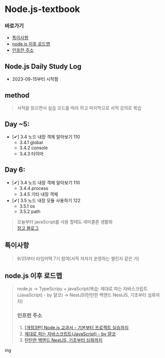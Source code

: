 # Node.js-textbook
### 바로가기
- [특이사항](#특이사항)
- [node.js 이후 로드맵](#nodejs-이후-로드맵)
- [인프런 주소](#인프런-주소)

## Node.js Daily Study Log
- 2023-09-15부터 시작함

## method
>서적을 읽으면서 실습 코드를 따라 하고 마지막으로 서적 강의로 복습

## Day ~5:
- [✔︎] 3.4 노드 내장 객체 알아보기 110
  - 3.4.1 global
  - 3.4.2 console 
  - 3.4.3 타이머

## Day 6:
- [✔︎] 3.4 노드 내장 객체 알아보기 110
  - 3.4.4 process
  - 3.4.5 기타 내장 객체
- [✔︎] 3.5 노드 내장 모듈 사용하기 122
  - 3.5.1 os
  - 3.5.2 path
>오늘부터 javaScript를 사용 할때도 세미콜론 생활화<br>
[참고 블로그](https://okayoon.tistory.com/entry/%EC%9E%90%EB%B0%94%EC%8A%A4%ED%81%AC%EB%A6%BD%ED%8A%B8-%EC%84%B8%EB%AF%B8%EC%BD%9C%EB%A1%A0-%EA%BC%AD-%EC%8D%A8%EC%95%BC%ED%95%98%EB%82%98%EC%9A%94)

## 특이사항
>9/25부터 타임어택 7기 참여(서적 저자가 운영하는 챌린지 같은 거)

## node.js 이후 로드맵

>node.js → TypeScripy + javaScript(복습: 제대로 파는 자바스크립트(JavaScript) - by 얄코) → NestJS(탄탄한 백엔드 NestJS, 기초부터 심화까지)
>### 인프런 주소
>1. [[개정3판] Node.js 교과서 - 기본부터 프로젝트 실습까지](https://www.inflearn.com/course/%EB%85%B8%EB%93%9C-js-%EA%B5%90%EA%B3%BC%EC%84%9C)
>2. [제대로 파는 자바스크립트(JavaScript) - by 얄코](https://www.inflearn.com/course/%EC%A0%9C%EB%8C%80%EB%A1%9C-%ED%8C%8C%EB%8A%94-%EC%9E%90%EB%B0%94%EC%8A%A4%ED%81%AC%EB%A6%BD%ED%8A%B8)
>3. [탄탄한 백엔드 NestJS, 기초부터 심화까지](https://www.inflearn.com/course/%ED%83%84%ED%83%84%ED%95%9C-%EB%B0%B1%EC%97%94%EB%93%9C-%EB%84%A4%EC%8A%A4%ED%8A%B8)

ing